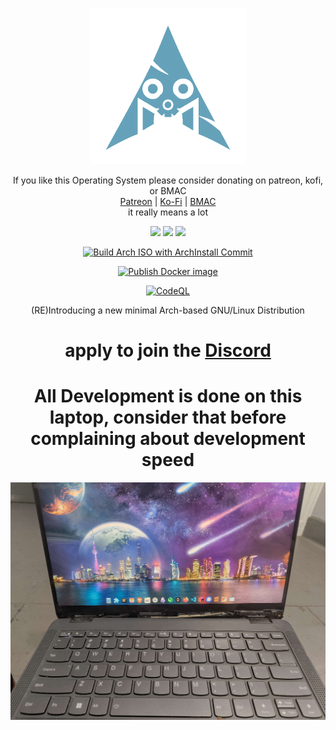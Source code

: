 <p align="center">
<a href="https://axyl.org" target="_blank"><img src="archiso/airootfs/usr/share/axyl.png" width="250px" height="auto"/></a>
</p>

<div align="center">
    If you like this Operating System please consider donating on patreon, kofi, or BMAC
    <br>
    <a href="https://patreon.com/awfixer">Patreon</a> | <a href="https://ko-fi.com/awfixer">Ko-Fi</a> | <a href="https://coff.ee/awfixer">BMAC</a>
    <br>
    it really means a lot

</div>

<p align="center">
  <img src="https://img.shields.io/badge/Maintained%3F-Yes-Green?style=flat-square">
  <img src="https://img.shields.io/github/stars/awfixers-stuff/axylos-iso?style=flat-square">
  <img src="https://img.shields.io/github/issues/awfixers-stuff/axylos-iso?color=violet&style=flat-square">
</p>

<div align="center">

[![Build Arch ISO with ArchInstall Commit](https://github.com/awfixers-stuff/axylos-iso/actions/workflows/build-iso.yaml/badge.svg)](https://github.com/awfixers-stuff/axylos-iso/actions/workflows/build-iso.yaml)

[![Publish Docker image](https://github.com/awfixers-stuff/axylos-iso/actions/workflows/build-image.yaml/badge.svg)](https://github.com/awfixers-stuff/axylos-iso/actions/workflows/build-image.yaml)

[![CodeQL](https://github.com/awfixers-stuff/axylos-iso/actions/workflows/github-code-scanning/codeql/badge.svg)](https://github.com/awfixers-stuff/axylos-iso/actions/workflows/github-code-scanning/codeql)

</div>

<p align="center">
(RE)Introducing a new minimal Arch-based GNU/Linux Distribution
</p>

<h1 align="center">apply to join the <a href="https://awfixer.link/discord">Discord</a></h1>

<h1 align="center"> All Development is done on this laptop, consider that before complaining about development speed </h1>

<div align="center">
    <a href="https://coff.ee/awfixer"><img src=./IMG_20250614_171104955.jpg></a>
</div>
